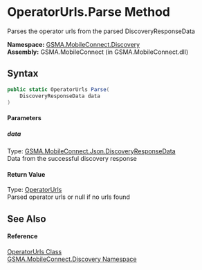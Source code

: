 OperatorUrls.Parse Method
=========================
Parses the operator urls from the parsed DiscoveryResponseData

**Namespace:** [GSMA.MobileConnect.Discovery][1]  
**Assembly:** GSMA.MobileConnect (in GSMA.MobileConnect.dll)

Syntax
------

```csharp
public static OperatorUrls Parse(
	DiscoveryResponseData data
)
```

#### Parameters

##### *data*
Type: [GSMA.MobileConnect.Json.DiscoveryResponseData][2]  
Data from the successful discovery response

#### Return Value
Type: [OperatorUrls][3]  
Parsed operator urls or null if no urls found

See Also
--------

#### Reference
[OperatorUrls Class][3]  
[GSMA.MobileConnect.Discovery Namespace][1]  

[1]: ../README.md
[2]: ../../GSMA.MobileConnect.Json/DiscoveryResponseData/README.md
[3]: README.md
[4]: ../../_icons/Help.png